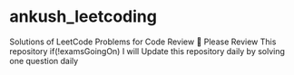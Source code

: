 # ankush_leetcoding
Solutions of LeetCode Problems for Code Review 🙏
Please Review This repository
if(!examsGoingOn)
  I will Update this repository daily by solving one question daily
